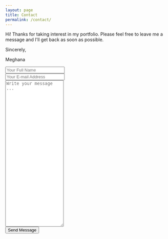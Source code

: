 ```yaml
---
layout: page
title: Contact
permalink: /contact/
---
```

Hi! Thanks for taking interest in my portfolio. Please feel free to leave me a message and I'll get back as soon as possible.

Sincerely,

Meghana

<form action="https://getsimpleform.com/messages?form_api_token=3ede85d20dd6e0104931b96448e0a84b" method="post">
<div class="form-group">
  <!-- the redirect_to is optional, the form will redirect to the referrer on submission -->
  <!--<input type='hidden' name='redirect_to' value='http://new-beginning.me/thank-you/' />-->
  <input style="display: block;" type='text' name='name' placeholder='Your Full Name'>
</div>
<div class="form-group">
  <input class="form-control" type='email' name='email' placeholder='Your E-mail Address'>
</div>
<div class="form-group">
  <textarea class="form-control" rows="30" name='message' placeholder='Write your message ...'></textarea>
</div>
<button type="submit" name="Send Message" class="btn btn-primary">Send Message</button>
  <!--<input type='submit' value='Send Message' />-->
</form>

